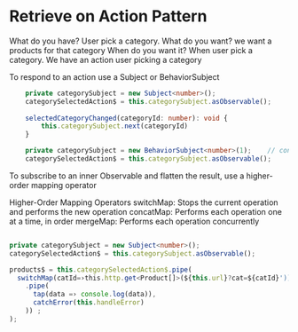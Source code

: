 # Retrieve on Action Pattern

What do you have?  User pick a category.
What do you want?  we want a products for that category
When do you want it? When user pick a category. We have an action user picking a category

To respond to an action use a Subject or BehaviorSubject

```ts
    private categorySubject = new Subject<number>();
    categorySelectedAction$ = this.categorySubject.asObservable();
    
    selectedCategoryChanged(categoryId: number): void {
        this.categorySubject.next(categoryId)
    }
```

```ts
    private categorySubject = new BehaviorSubject<number>(1);    // consumer will get the default value or the last value
    categorySelectedAction$ = this.categorySubject.asObservable();
```

To subscribe to an inner Observable and flatten the result, use a higher-order mapping operator

Higher-Order Mapping Operators
switchMap: Stops the current operation and performs the new operation
concatMap: Performs each operation one at a time, in order
mergeMap: Performs each operation concurrently

```ts

private categorySubject = new Subject<number>();
categorySelectedAction$ = this.categorySubject.asObservable();

products$ = this.categorySelectedAction$.pipe(
  switchMap(catId=›this.http.get<Product[]>(${this.url}?cat=${catId}'))
    .pipe(
      tap(data =› console.log(data)),
      catchError(this.handleError)
    )) ;
);
  
```
